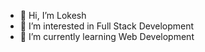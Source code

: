 - 👋 Hi, I’m Lokesh
- 👀 I’m interested in Full Stack Development
- 🌱 I’m currently learning Web Development

<!---
Loki1204/Loki1204 is a ✨ special ✨ repository because its `README.md` (this file) appears on your GitHub profile.
You can click the Preview link to take a look at your changes.
--->
